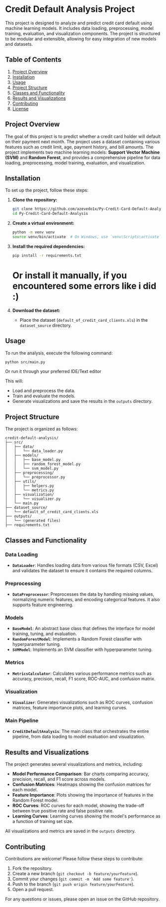 # Credit Default Analysis Project

This project is designed to analyze and predict credit card default using machine learning models. It includes data loading, preprocessing, model training, evaluation, and visualization components. The project is structured to be modular and extensible, allowing for easy integration of new models and datasets.

## Table of Contents
1. [Project Overview](#project-overview)
2. [Installation](#installation)
3. [Usage](#usage)
4. [Project Structure](#project-structure)
5. [Classes and Functionality](#classes-and-functionality)
6. [Results and Visualizations](#results-and-visualizations)
7. [Contributing](#contributing)
8. [License](#license)

## Project Overview

The goal of this project is to predict whether a credit card holder will default on their payment next month. The project uses a dataset containing various features such as credit limit, age, payment history, and bill amounts. The project implements two machine learning models: **Support Vector Machine (SVM)** and **Random Forest**, and provides a comprehensive pipeline for data loading, preprocessing, model training, evaluation, and visualization.

## Installation

To set up the project, follow these steps:

1. **Clone the repository:**
   ```bash
   git clone https://github.com/azevedo1x/Py-Credit-Card-Default-Analysis.git
   cd Py-Credit-Card-Default-Analysis
   ```

2. **Create a virtual environment:**
   ```bash
   python -m venv venv
   source venv/bin/activate  # On Windows, use `venv\Scripts\activate`
   ```

3. **Install the required dependencies:**
   ```bash
   pip install -r requirements.txt
   ```
   # Or install it manually, if you encountered some errors like i did :)


4. **Download the dataset:**
   - Place the dataset (`default_of_credit_card_clients.xls`) in the `dataset_source` directory.

## Usage

To run the analysis, execute the following command:

```bash
python src/main.py
```
Or run it through your preferred IDE/Text editor

This will:
- Load and preprocess the data.
- Train and evaluate the models.
- Generate visualizations and save the results in the `outputs` directory.

## Project Structure

The project is organized as follows:

```
credit-default-analysis/
├── src/
│   ├── data/
│   │   └── data_loader.py
│   ├── models/
│   │   ├── base_model.py
│   │   ├── random_forest_model.py
│   │   └── svm_model.py
│   ├── preprocessing/
│   │   └── preprocessor.py
│   ├── utils/
│   │   ├── helpers.py
│   │   └── metrics.py
│   ├── visualization/
│   │   └── visualizer.py
│   └── main.py
├── dataset_source/
│   └── default_of_credit_card_clients.xls
├── outputs/
│   └── (generated files)
├── requirements.txt
```

## Classes and Functionality

### Data Loading
- **`DataLoader`**: Handles loading data from various file formats (CSV, Excel) and validates the dataset to ensure it contains the required columns.

### Preprocessing
- **`DataPreprocessor`**: Preprocesses the data by handling missing values, normalizing numeric features, and encoding categorical features. It also supports feature engineering.

### Models
- **`BaseModel`**: An abstract base class that defines the interface for model training, tuning, and evaluation.
- **`RandomForestModel`**: Implements a Random Forest classifier with hyperparameter tuning.
- **`SVMModel`**: Implements an SVM classifier with hyperparameter tuning.

### Metrics
- **`MetricsCalculator`**: Calculates various performance metrics such as accuracy, precision, recall, F1 score, ROC-AUC, and confusion matrix.

### Visualization
- **`Visualizer`**: Generates visualizations such as ROC curves, confusion matrices, feature importance plots, and learning curves.

### Main Pipeline
- **`CreditDefaultAnalysis`**: The main class that orchestrates the entire pipeline, from data loading to model evaluation and visualization.

## Results and Visualizations

The project generates several visualizations and metrics, including:
- **Model Performance Comparison**: Bar charts comparing accuracy, precision, recall, and F1 score across models.
- **Confusion Matrices**: Heatmaps showing the confusion matrices for each model.
- **Feature Importance**: Plots showing the importance of features in the Random Forest model.
- **ROC Curves**: ROC curves for each model, showing the trade-off between true positive rate and false positive rate.
- **Learning Curves**: Learning curves showing the model's performance as a function of training set size.

All visualizations and metrics are saved in the `outputs` directory.

## Contributing

Contributions are welcome! Please follow these steps to contribute:
1. Fork the repository.
2. Create a new branch (`git checkout -b feature/yourFeature`).
3. Commit your changes (`git commit -m 'Add some feature'`).
4. Push to the branch (`git push origin feature/yourFeature`).
5. Open a pull request.

For any questions or issues, please open an issue on the GitHub repository.